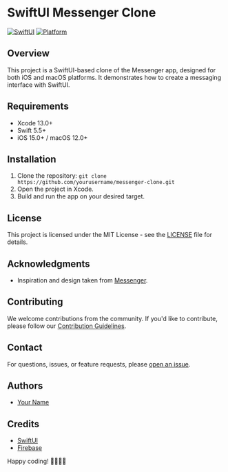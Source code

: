 # SwiftUI Messenger Clone

[![SwiftUI](https://img.shields.io/badge/SwiftUI-2.0-blue)](https://developer.apple.com/documentation/swiftui)
[![Platform](https://img.shields.io/badge/Platform-iOS%20|%20macOS-blue)](https://developer.apple.com)

## Overview

This project is a SwiftUI-based clone of the Messenger app, designed for both iOS and macOS platforms. It demonstrates how to create a messaging interface with SwiftUI.

## Requirements

- Xcode 13.0+
- Swift 5.5+
- iOS 15.0+ / macOS 12.0+

## Installation

1. Clone the repository: `git clone https://github.com/yourusername/messenger-clone.git`
2. Open the project in Xcode.
3. Build and run the app on your desired target.

## License

This project is licensed under the MIT License - see the [LICENSE](LICENSE) file for details.

## Acknowledgments

- Inspiration and design taken from [Messenger](https://www.messenger.com/).

## Contributing

We welcome contributions from the community. If you'd like to contribute, please follow our [Contribution Guidelines](CONTRIBUTING.md).

## Contact

For questions, issues, or feature requests, please [open an issue](https://github.com/yourusername/messenger-clone/issues).

## Authors

- [Your Name](https://github.com/yourusername)

## Credits

- [SwiftUI](https://developer.apple.com/documentation/swiftui)
- [Firebase](https://firebase.google.com/)

Happy coding! 👩‍💻👨‍💻
